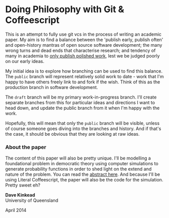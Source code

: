 # Doing Philosophy with Git & Coffeescript

This is an attempt to fully use git vcs in the process of writing an academic paper. My aim is to find a balance between the 'publish early, publish often' and open-history mantras of open source software development; the many wrong turns and dead ends that characterise research; and tendency of many in academia to [only publish polished work][1], lest we be judged poorly on our early ideas.

[1]: http://chronicle.com/blogs/profhacker/fork-the-academy/48935

My initial idea is to explore how branching can be used to find this balance.  The `public` branch will represent relatively solid work to date - work that I'm happy to have others freely link to and fork if the wish. Think of this as the production branch in software development.  

The `draft` branch will be my primary work-in-progress branch.  I'll create separate branches from this for particular ideas and directions I want to head down, and update the public branch from it when I'm happy with the work.

Hopefully, this will mean that only the `public` branch will be visible, unless of course someone goes diving into the branches and history.  And if that's the case, it should be obvious that they are looking at raw ideas.

### About the paper

The content of this paper will also be pretty unique.  I'll be modelling a foundational problem in democratic theory using computer simulations to generate probability functions in order to shed light on the extend and nature of the problem.  You can read the [abstract here](/abstract.md/). And because I'll be using Literal Coffeescript, the paper will also be the code for the simulation.  Pretty sweet eh?

**Dave Kinkead**  
University of Queensland

April 2014